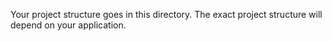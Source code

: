 Your project structure goes in this directory. The exact project structure will depend on your application.
